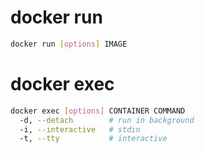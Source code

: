 # docker run

```sh
docker run [options] IMAGE
```

# docker exec

```sh
docker exec [options] CONTAINER COMMAND
  -d, --detach        # run in background
  -i, --interactive   # stdin
  -t, --tty           # interactive
```
